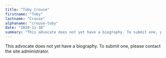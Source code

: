 ```yaml
---
title: "Toby Crouse"
firstname: "Toby"
lastname: "Crouse"
alphaname: "crouse-toby"
date: "2020-11-30"
summary: "This advocate does not yet have a biography. To submit one, please contact the site administrator."
---
```

This advocate does not yet have a biography. To submit one, please contact the site administrator.

